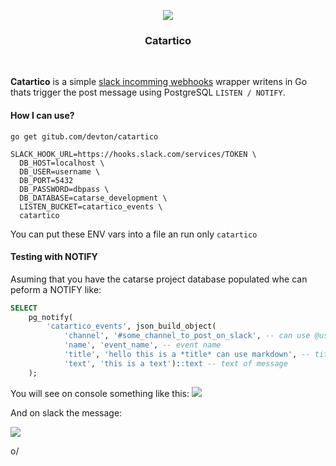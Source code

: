 <p align="center" style="text-align: center">
  <img align="center" src="https://s3.amazonaws.com/cdn.catarse/assets/catartico72.png"/>
</p>
<h3 align="center">Catartico</h3>
<br/>

**Catartico** is a simple [slack incomming webhooks](https://api.slack.com/incoming-webhooks) wrapper writens in Go thats trigger 
the post message using PostgreSQL ```LISTEN / NOTIFY```.


#### How I can use?


```
go get gitub.com/devton/catartico

SLACK_HOOK_URL=https://hooks.slack.com/services/TOKEN \
  DB_HOST=localhost \
  DB_USER=username \
  DB_PORT=5432
  DB_PASSWORD=dbpass \
  DB_DATABASE=catarse_development \
  LISTEN_BUCKET=catartico_events \
  catartico
```


You can put these ENV vars into a file an run only ```catartico```


#### Testing with NOTIFY

Asuming that you have the catarse project database populated whe can peform a NOTIFY like:

```sql
SELECT 
    pg_notify(
        'catartico_events', json_build_object(
            'channel', '#some_channel_to_post_on_slack', -- can use @username or #channel
            'name', 'event_name', -- event name
            'title', 'hello this is a *title* can use markdown', -- title of message
            'text', 'this is a text')::text -- text of message
    );
```

You will see on console something like this:
![](https://s3.amazonaws.com/catarse.files/Captura+de+Tela+2015-12-10+às+10.24.22+AM.png)

And on slack the message:

![](https://s3.amazonaws.com/catarse.files/Captura+de+Tela+2015-12-10+às+6.39.14+PM.png)

o/





